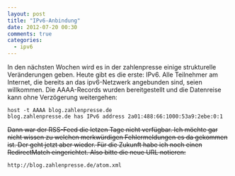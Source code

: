 ```yaml
---
layout: post
title: "IPv6-Anbindung"
date: 2012-07-20 00:30
comments: true
categories:
  - ipv6
---
```

In den nächsten Wochen wird es in der zahlenpresse einige strukturelle
Veränderungen geben. Heute gibt es die erste: IPv6. Alle Teilnehmer am
Internet, die bereits an das ipv6-Netzwerk angebunden sind, seien willkommen.
Die AAAA-Records wurden bereitgestellt und die Datenreise kann ohne
Verzögerung weitergehen:

    host -t AAAA blog.zahlenpresse.de
    blog.zahlenpresse.de has IPv6 address 2a01:488:66:1000:53a9:2ebe:0:1

<del>Dann war der RSS-Feed die letzen Tage nicht verfügbar. Ich möchte gar nicht
wissen zu welchen merkwürdigen Fehlermeldungen es da gekommen ist. Der geht
jetzt aber wieder. Für die Zukunft habe ich noch einen RedirectMatch
eingerichtet. Also bitte die neue URL notieren:</del>

    http://blog.zahlenpresse.de/atom.xml
